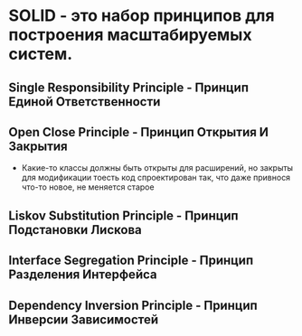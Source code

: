 # SOLID - это набор принципов для построения масштабируемых систем.

## Single Responsibility Principle - Принцип Единой Ответственности

## Open Close Principle - Принцип Открытия И Закрытия
- Какие-то классы должны быть открыты для расширений, но закрыты для модификации тоесть код спроектирован так, что даже привнося что-то 
новое, не меняется старое

## Liskov Substitution Principle - Принцип Подстановки Лискова

## Interface Segregation Principle - Принцип Разделения Интерфейса

## Dependency Inversion Principle - Принцип Инверсии Зависимостей